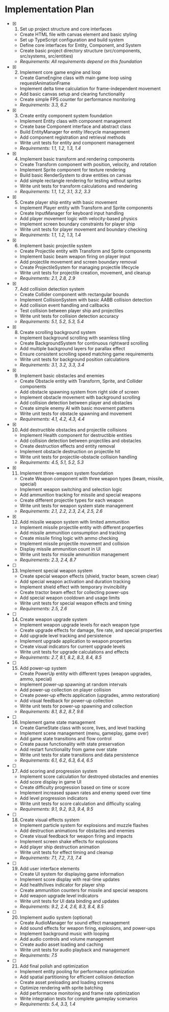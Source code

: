 # Implementation Plan

- [x] 1. Set up project structure and core interfaces
  - Create HTML file with canvas element and basic styling
  - Set up TypeScript configuration and build system
  - Define core interfaces for Entity, Component, and System
  - Create basic project directory structure (src/components, src/systems, src/entities)
  - _Requirements: All requirements depend on this foundation_

- [x] 2. Implement core game engine and loop
  - Create GameEngine class with main game loop using requestAnimationFrame
  - Implement delta time calculation for frame-independent movement
  - Add basic canvas setup and clearing functionality
  - Create simple FPS counter for performance monitoring
  - _Requirements: 3.3, 6.2_

- [x] 3. Create entity component system foundation
  - Implement Entity class with component management
  - Create base Component interface and abstract class
  - Build EntityManager for entity lifecycle management
  - Add component registration and retrieval methods
  - Write unit tests for entity and component management
  - _Requirements: 1.1, 1.2, 1.3, 1.4_

- [x] 4. Implement basic transform and rendering components
  - Create Transform component with position, velocity, and rotation
  - Implement Sprite component for texture rendering
  - Build basic RenderSystem to draw entities on canvas
  - Add simple rectangle rendering for testing without sprites
  - Write unit tests for transform calculations and rendering
  - _Requirements: 1.1, 1.2, 3.1, 3.2, 3.3_

- [x] 5. Create player ship entity with basic movement
  - Implement Player entity with Transform and Sprite components
  - Create InputManager for keyboard input handling
  - Add player movement logic with velocity-based physics
  - Implement screen boundary constraints for player ship
  - Write unit tests for player movement and boundary checking
  - _Requirements: 1.1, 1.2, 1.3, 1.4_

- [x] 6. Implement basic projectile system
  - Create Projectile entity with Transform and Sprite components
  - Implement basic beam weapon firing on player input
  - Add projectile movement and screen boundary removal
  - Create ProjectileSystem for managing projectile lifecycle
  - Write unit tests for projectile creation, movement, and cleanup
  - _Requirements: 2.1, 2.8, 2.9_

- [x] 7. Add collision detection system
  - Create Collider component with rectangular bounds
  - Implement CollisionSystem with basic AABB collision detection
  - Add collision event handling and callbacks
  - Test collision between player ship and projectiles
  - Write unit tests for collision detection accuracy
  - _Requirements: 5.1, 5.2, 5.3, 5.4_

- [x] 8. Create scrolling background system
  - Implement background scrolling with seamless tiling
  - Create BackgroundSystem for continuous rightward scrolling
  - Add multiple background layers for parallax effect
  - Ensure consistent scrolling speed matching game requirements
  - Write unit tests for background position calculations
  - _Requirements: 3.1, 3.2, 3.3, 3.4_

- [x] 9. Implement basic obstacles and enemies
  - Create Obstacle entity with Transform, Sprite, and Collider components
  - Add obstacle spawning system from right side of screen
  - Implement obstacle movement with background scrolling
  - Add collision detection between player and obstacles
  - Create simple enemy AI with basic movement patterns
  - Write unit tests for obstacle spawning and movement
  - _Requirements: 4.1, 4.2, 4.3, 4.4_

- [x] 10. Add destructible obstacles and projectile collisions
  - Implement Health component for destructible entities
  - Add collision detection between projectiles and obstacles
  - Create destruction effects and entity removal
  - Implement obstacle destruction on projectile hit
  - Write unit tests for projectile-obstacle collision handling
  - _Requirements: 4.5, 5.1, 5.2, 5.3_

- [x] 11. Implement three-weapon system foundation
  - Create Weapon component with three weapon types (beam, missile, special)
  - Implement weapon switching and selection logic
  - Add ammunition tracking for missile and special weapons
  - Create different projectile types for each weapon
  - Write unit tests for weapon system state management
  - _Requirements: 2.1, 2.2, 2.3, 2.4, 2.5, 2.6_

- [x] 12. Add missile weapon system with limited ammunition
  - Implement missile projectile entity with different properties
  - Add missile ammunition consumption and tracking
  - Create missile firing logic with ammo checking
  - Implement missile projectile movement and collision
  - Display missile ammunition count in UI
  - Write unit tests for missile ammunition management
  - _Requirements: 2.3, 2.4, 8.7_

- [ ] 13. Implement special weapon system
  - Create special weapon effects (shield, tractor beam, screen clear)
  - Add special weapon activation and duration tracking
  - Implement shield effect with temporary invincibility
  - Create tractor beam effect for collecting power-ups
  - Add special weapon cooldown and usage limits
  - Write unit tests for special weapon effects and timing
  - _Requirements: 2.5, 2.6_

- [ ] 14. Create weapon upgrade system
  - Implement weapon upgrade levels for each weapon type
  - Create upgrade effects for damage, fire rate, and special properties
  - Add upgrade level tracking and persistence
  - Implement upgrade application to weapon properties
  - Create visual indicators for current upgrade levels
  - Write unit tests for upgrade calculations and effects
  - _Requirements: 2.7, 8.1, 8.2, 8.3, 8.4, 8.5_

- [ ] 15. Add power-up system
  - Create PowerUp entity with different types (weapon upgrades, ammo, special)
  - Implement power-up spawning at random intervals
  - Add power-up collection on player collision
  - Create power-up effects application (upgrades, ammo restoration)
  - Add visual feedback for power-up collection
  - Write unit tests for power-up spawning and collection
  - _Requirements: 8.1, 8.2, 8.7, 9.6_

- [ ] 16. Implement game state management
  - Create GameState class with score, lives, and level tracking
  - Implement scene management (menu, gameplay, game over)
  - Add game state transitions and flow control
  - Create pause functionality with state preservation
  - Add restart functionality from game over state
  - Write unit tests for state transitions and data persistence
  - _Requirements: 6.1, 6.2, 6.3, 6.4, 6.5_

- [ ] 17. Add scoring and progression system
  - Implement score calculation for destroyed obstacles and enemies
  - Add score display in game UI
  - Create difficulty progression based on time or score
  - Implement increased spawn rates and enemy speed over time
  - Add level progression indicators
  - Write unit tests for score calculation and difficulty scaling
  - _Requirements: 9.1, 9.2, 9.3, 9.4, 9.5_

- [ ] 18. Create visual effects system
  - Implement particle system for explosions and muzzle flashes
  - Add destruction animations for obstacles and enemies
  - Create visual feedback for weapon firing and impacts
  - Implement screen shake effects for explosions
  - Add player ship destruction animation
  - Write unit tests for effect timing and cleanup
  - _Requirements: 7.1, 7.2, 7.3, 7.4_

- [ ] 19. Add user interface elements
  - Create UI system for displaying game information
  - Implement score display with real-time updates
  - Add health/lives indicator for player ship
  - Create ammunition counters for missile and special weapons
  - Add weapon upgrade level indicators
  - Write unit tests for UI data binding and updates
  - _Requirements: 9.2, 2.4, 2.6, 8.3, 8.4, 8.5_

- [ ] 20. Implement audio system (optional)
  - Create AudioManager for sound effect management
  - Add sound effects for weapon firing, explosions, and power-ups
  - Implement background music with looping
  - Add audio controls and volume management
  - Create audio asset loading and caching
  - Write unit tests for audio playback and management
  - _Requirements: 7.5_

- [ ] 21. Add final polish and optimization
  - Implement entity pooling for performance optimization
  - Add spatial partitioning for efficient collision detection
  - Create asset preloading and loading screens
  - Optimize rendering with sprite batching
  - Add performance monitoring and frame rate optimization
  - Write integration tests for complete gameplay scenarios
  - _Requirements: 5.4, 3.3, 1.4_